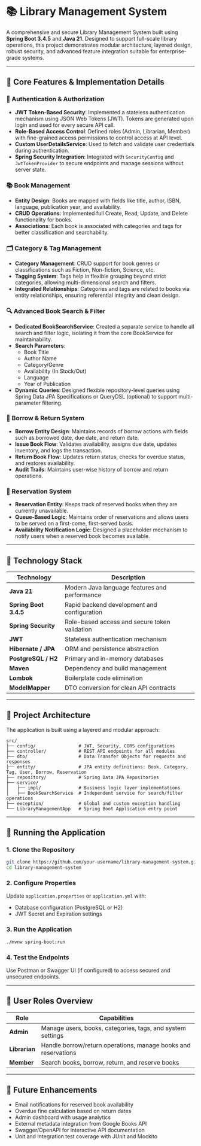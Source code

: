 
# 📚 Library Management System

A comprehensive and secure Library Management System built using **Spring Boot 3.4.5** and **Java 21**. Designed to support full-scale library operations, this project demonstrates modular architecture, layered design, robust security, and advanced feature integration suitable for enterprise-grade systems.

---

## 🚀 Core Features & Implementation Details

### 🔐 Authentication & Authorization
- **JWT Token-Based Security**: Implemented a stateless authentication mechanism using JSON Web Tokens (JWT). Tokens are generated upon login and used for every secure API call.
- **Role-Based Access Control**: Defined roles (Admin, Librarian, Member) with fine-grained access permissions to control access at API level.
- **Custom UserDetailsService**: Used to fetch and validate user credentials during authentication.
- **Spring Security Integration**: Integrated with `SecurityConfig` and `JwtTokenProvider` to secure endpoints and manage sessions without server state.

### 📚 Book Management
- **Entity Design**: Books are mapped with fields like title, author, ISBN, language, publication year, and availability.
- **CRUD Operations**: Implemented full Create, Read, Update, and Delete functionality for books.
- **Associations**: Each book is associated with categories and tags for better classification and searchability.

### 🗂️ Category & Tag Management
- **Category Management**: CRUD support for book genres or classifications such as Fiction, Non-fiction, Science, etc.
- **Tagging System**: Tags help in flexible grouping beyond strict categories, allowing multi-dimensional search and filters.
- **Integrated Relationships**: Categories and tags are related to books via entity relationships, ensuring referential integrity and clean design.

### 🔍 Advanced Book Search & Filter
- **Dedicated BookSearchService**: Created a separate service to handle all search and filter logic, isolating it from the core BookService for maintainability.
- **Search Parameters**:
  - Book Title
  - Author Name
  - Category/Genre
  - Availability (In Stock/Out)
  - Language
  - Year of Publication
- **Dynamic Queries**: Designed flexible repository-level queries using Spring Data JPA Specifications or QueryDSL (optional) to support multi-parameter filtering.

### 📖 Borrow & Return System
- **Borrow Entity Design**: Maintains records of borrow actions with fields such as borrowed date, due date, and return date.
- **Issue Book Flow**: Validates availability, assigns due date, updates inventory, and logs the transaction.
- **Return Book Flow**: Updates return status, checks for overdue status, and restores availability.
- **Audit Trails**: Maintains user-wise history of borrow and return operations.

### 📌 Reservation System
- **Reservation Entity**: Keeps track of reserved books when they are currently unavailable.
- **Queue-Based Logic**: Maintains order of reservations and allows users to be served on a first-come, first-served basis.
- **Availability Notification Logic**: Designed a placeholder mechanism to notify users when a reserved book becomes available.

---

## 🧰 Technology Stack

| Technology         | Description                                     |
|--------------------|-------------------------------------------------|
| **Java 21**         | Modern Java language features and performance  |
| **Spring Boot 3.4.5** | Rapid backend development and configuration  |
| **Spring Security** | Role-based access and secure token validation |
| **JWT**             | Stateless authentication mechanism             |
| **Hibernate / JPA** | ORM and persistence abstraction                 |
| **PostgreSQL / H2** | Primary and in-memory databases                 |
| **Maven**           | Dependency and build management                |
| **Lombok**          | Boilerplate code elimination                   |
| **ModelMapper**     | DTO conversion for clean API contracts         |

---

## 🧱 Project Architecture

The application is built using a layered and modular approach:

```
src/
├── config/                # JWT, Security, CORS configurations
├── controller/            # REST API endpoints for all modules
├── dto/                   # Data Transfer Objects for requests and responses
├── entity/                # JPA entity definitions: Book, Category, Tag, User, Borrow, Reservation
├── repository/            # Spring Data JPA Repositories
├── service/               
│   ├── impl/              # Business logic layer implementations
│   ├── BookSearchService  # Independent service for search/filter operations
├── exception/             # Global and custom exception handling
└── LibraryManagementApp   # Spring Boot Application entry point
```

---

## 🧪 Running the Application

### 1. Clone the Repository
```bash
git clone https://github.com/your-username/library-management-system.git
cd library-management-system
```

### 2. Configure Properties
Update `application.properties` or `application.yml` with:
- Database configuration (PostgreSQL or H2)
- JWT Secret and Expiration settings

### 3. Run the Application
```bash
./mvnw spring-boot:run
```

### 4. Test the Endpoints
Use Postman or Swagger UI (if configured) to access secured and unsecured endpoints.

---

## 🔐 User Roles Overview

| Role       | Capabilities                                                                 |
|------------|------------------------------------------------------------------------------|
| **Admin**  | Manage users, books, categories, tags, and system settings                   |
| **Librarian** | Handle borrow/return operations, manage books and reservations            |
| **Member** | Search books, borrow, return, and reserve books                              |

---

## 📌 Future Enhancements

- Email notifications for reserved book availability
- Overdue fine calculation based on return dates
- Admin dashboard with usage analytics
- External metadata integration from Google Books API
- Swagger/OpenAPI for interactive API documentation
- Unit and Integration test coverage with JUnit and Mockito
